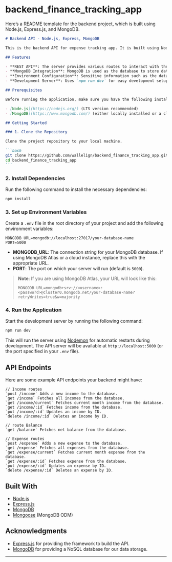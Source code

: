 ﻿# backend_finance_tracking_app

Here’s a README template for the backend project, which is built using Node.js, Express.js, and MongoDB.

````markdown
# Backend API - Node.js, Express, MongoDB

This is the backend API for expense tracking app. It is built using Node.js, Express.js, and MongoDB to handle server-side operations, including database connections and API routes.

## Features

- **REST API**: The server provides various routes to interact with the data.
- **MongoDB Integration**: MongoDB is used as the database to store data.
- **Environment Configuration**: Sensitive information such as the database URL and port are stored in an `.env` file.
- **Development Server**: Uses `npm run dev` for easy development setup and live reloading.

## Prerequisites

Before running the application, make sure you have the following installed:

- [Node.js](https://nodejs.org/) (LTS version recommended)
- [MongoDB](https://www.mongodb.com/) (either locally installed or a cloud database like MongoDB Atlas)

## Getting Started

### 1. Clone the Repository

Clone the project repository to your local machine.

```bash
git clone https://github.com/wallelign/backend_finance_tracking_app.git
cd backend_finance_tracking_app
```
````

### 2. Install Dependencies

Run the following command to install the necessary dependencies:

```bash
npm install
```

### 3. Set up Environment Variables

Create a `.env` file in the root directory of your project and add the following environment variables:

```env
MONGODB_URL=mongodb://localhost:27017/your-database-name
PORT=5000
```

- **MONGODB_URL**: The connection string for your MongoDB database. If using MongoDB Atlas or a cloud instance, replace this with the appropriate URL.
- **PORT**: The port on which your server will run (default is `5000`).

> **Note**: If you are using MongoDB Atlas, your URL will look like this:
>
> ```env
> MONGODB_URL=mongodb+srv://<username>:<password>@cluster0.mongodb.net/your-database-name?retryWrites=true&w=majority
> ```

### 4. Run the Application

Start the development server by running the following command:

```bash
npm run dev
```

This will run the server using [Nodemon](https://www.npmjs.com/package/nodemon) for automatic restarts during development. The API server will be available at `http://localhost:5000` (or the port specified in your `.env` file).

## API Endpoints

Here are some example API endpoints your backend might have:

    // Income routes
    `post /income` Adds a new income to the database.
    `get /income` Fetches all incomes from the database.
    `get /income/current` Fetches current month income from the database.
    `get /income/:id` Fetches income from the database.
    `put /income/:id` Updates an income by ID.
    `delete /income/:id` Deletes an income by ID.

    // route Balance
    `get /balance` Fetches net balance from the database.

    // Expense routes
    `post /expense` Adds a new expense to the database.
    `get /expense` Fetches all expenses from the database.
    `get /expense/current` Fetches current month expense from the database.
    `get /expense/:id` Fetches expense from the database.
    `put /expense/:id` Updates an expense by ID.
    `delete /expense/:id` Deletes an expense by ID.

## Built With

- [Node.js](https://nodejs.org/)
- [Express.js](https://expressjs.com/)
- [MongoDB](https://www.mongodb.com/)
- [Mongoose](https://mongoosejs.com/) (MongoDB ODM)

## Acknowledgments

- [Express.js](https://expressjs.com/) for providing the framework to build the API.
- [MongoDB](https://www.mongodb.com/) for providing a NoSQL database for our data storage.

---

